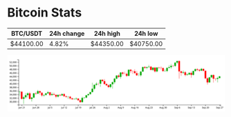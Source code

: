 # Bitcoin Stats

BTC/USDT|24h change|24h high|24h low|
|---|---|---|---|
|$44100.00|4.82%|$44350.00|$40750.00|

<img src="./chart.svg">
